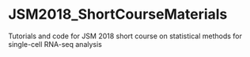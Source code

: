 # JSM2018_ShortCourseMaterials
Tutorials and code for JSM 2018 short course on statistical methods for single-cell RNA-seq analysis
